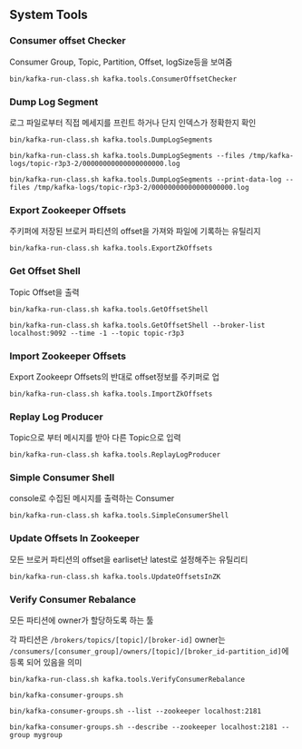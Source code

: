 ## System Tools

### Consumer offset Checker

Consumer Group, Topic, Partition, Offset, logSize등을 보여줌


```
bin/kafka-run-class.sh kafka.tools.ConsumerOffsetChecker
```

### Dump Log Segment

로그 파일로부터 직접 메세지를 프린트 하거나 단지 인덱스가 정확한지 확인

```
bin/kafka-run-class.sh kafka.tools.DumpLogSegments

bin/kafka-run-class.sh kafka.tools.DumpLogSegments --files /tmp/kafka-logs/topic-r3p3-2/00000000000000000000.log

bin/kafka-run-class.sh kafka.tools.DumpLogSegments --print-data-log --files /tmp/kafka-logs/topic-r3p3-2/00000000000000000000.log
```

### Export Zookeeper Offsets

주키퍼에 저장된 브로커 파티션의 offset을 가져와 파일에 기록하는 유틸리지

```
bin/kafka-run-class.sh kafka.tools.ExportZkOffsets
```

### Get Offset Shell

Topic Offset을 출력
```
bin/kafka-run-class.sh kafka.tools.GetOffsetShell

bin/kafka-run-class.sh kafka.tools.GetOffsetShell --broker-list localhost:9092 --time -1 --topic topic-r3p3
```

### Import Zookeeper Offsets

Export Zookeepr Offsets의 반대로 offset정보를 주키퍼로 업

```
bin/kafka-run-class.sh kafka.tools.ImportZkOffsets
```

### Replay Log Producer

Topic으로 부터 메시지를 받아 다른 Topic으로 입력


```
bin/kafka-run-class.sh kafka.tools.ReplayLogProducer
```


### Simple Consumer Shell

console로 수집된 메시지를 출력하는 Consumer

```
bin/kafka-run-class.sh kafka.tools.SimpleConsumerShell
```


### Update Offsets In Zookeeper

모든 브로커 파티션의 offset을 earliset난 latest로 설정해주는 유틸리티

```
bin/kafka-run-class.sh kafka.tools.UpdateOffsetsInZK
```

### Verify Consumer Rebalance

모든 파티션에 owner가 할당하도록 하는 툴

각 파티션은 `/brokers/topics/[topic]/[broker-id]`
owner는 `/consumers/[consumer_group]/owners/[topic]/[broker_id-partition_id]`에 등록 되어 있음을 의미


```
bin/kafka-run-class.sh kafka.tools.VerifyConsumerRebalance

bin/kafka-consumer-groups.sh

bin/kafka-consumer-groups.sh --list --zookeeper localhost:2181

bin/kafka-consumer-groups.sh --describe --zookeeper localhost:2181 --group mygroup
```
